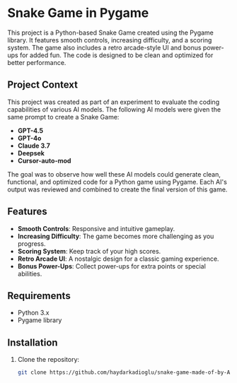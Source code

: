 # Snake Game in Pygame

This project is a Python-based Snake Game created using the Pygame library. It features smooth controls, increasing difficulty, and a scoring system. The game also includes a retro arcade-style UI and bonus power-ups for added fun. The code is designed to be clean and optimized for better performance.

## Project Context

This project was created as part of an experiment to evaluate the coding capabilities of various AI models. The following AI models were given the same prompt to create a Snake Game:
- **GPT-4.5**
- **GPT-4o**
- **Claude 3.7**
- **Deepsek**
- **Cursor-auto-mod**

The goal was to observe how well these AI models could generate clean, functional, and optimized code for a Python game using Pygame. Each AI's output was reviewed and combined to create the final version of this game.

## Features
- **Smooth Controls**: Responsive and intuitive gameplay.
- **Increasing Difficulty**: The game becomes more challenging as you progress.
- **Scoring System**: Keep track of your high scores.
- **Retro Arcade UI**: A nostalgic design for a classic gaming experience.
- **Bonus Power-Ups**: Collect power-ups for extra points or special abilities.

## Requirements
- Python 3.x
- Pygame library

## Installation
1. Clone the repository:
   ```bash
   git clone https://github.com/haydarkadioglu/snake-game-made-of-by-AIs.git
